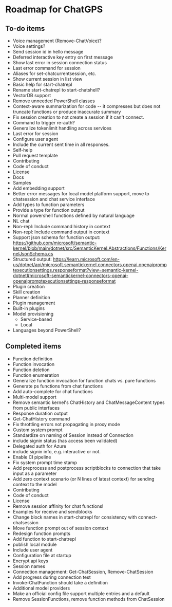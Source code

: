 Roadmap for ChatGPS
===================

## To-do items

* Voice management (Remove-ChatVoice)?
* Voice settings?
* Send session id in hello message
* Deferred interactive key entry on first message
* Show last error in session connection status
* Last error command for session
* Aliases for set-chatcurrentsession, etc.
* Show current session in list view
* Basic help for start-chatrepl
* Rename start-chatrepl to start-chatshell?
* VectorDB support
* Remove unneeded PowerShell classes
* Context-aware summarization for code -- it compresses but does not truncate functions or produce inaccurate summary
* Fix session creation to not create a session if it can't connect.
* Command to trigger re-auth?
* Generalize tokenlimit handling across services
* Last error for session
* Configure user agent
* Include the current sent time in all responses.
* Self-help
* Pull request template
* Contributing
* Code of conduct
* License
* Docs
* Samples
* Add embedding support
* Better error messages for local model platform support, move to chatsession and chat service interface
* Add types to function parameters
* Provide a type for function output
* Normal powershell functions defined by natural language
* NL chat
* Non-repl: Include command history in context
* Non-repl: Include command output in context
* Support json schema for function output: https://github.com/microsoft/semantic-kernel/blob/main/dotnet/src/SemanticKernel.Abstractions/Functions/KernelJsonSchema.cs
* Structured output: https://learn.microsoft.com/en-us/dotnet/api/microsoft.semantickernel.connectors.openai.openaipromptexecutionsettings.responseformat?view=semantic-kernel-dotnet#microsoft-semantickernel-connectors-openai-openaipromptexecutionsettings-responseformat
* Plugin creation
* Skill creation
* Planner definition
* Plugin management
* Built-in plugins
* Model provisioning
  * Service-based
  * Local
* Languages beyond PowerShell?

## Completed items

* Function definition
* Function invocation
* Function deletion
* Function enumeration
* Generalize function invocation for function chats vs. pure functions
* Generate ps functions from chat functions
* Add auto-complete for chat functions
* Multi-model support
* Remove semantic kernel's ChatHistory and ChatMessageContent types from public interfaces
* Response duration output
* Get-ChatHistory command
* Fix throttling errors not propagating in proxy mode
* Custom system prompt
* Standardize on naming of Session instead of Connection
* include signin status (has access been validated)
* Delegated auth for Azure
* include signin info, e.g. interactive or not.
* Enable CI pipeline
* Fix system prompt time stamp
* Add preprocess and postprocess scriptblocks to connection that take input as a parameter
* Add zero context scenario (or N lines of latest context) for sending context to the model
* Contributing
* Code of conduct
* License
* Remove session affinity for chat functions!
* Examples for receive and sendblocks
* Change block names in start-chatrepl for consistency with connect-chatsession
* Move function prompt out of session context
* Redesign function prompts
* Add function to start-chatrepl
* publish local module
* Include user agent
* Configuration file at startup
* Encrypt api keys
* Session names
* Connection management: Get-ChatSession, Remove-ChatSession
* Add progress during connection test
* Invoke-ChatFunction should take a definition
* Additional model providers
* Make an official config file support multiple entries and a default
* Remove SessionFunctions, remove function methods from ChatSession
